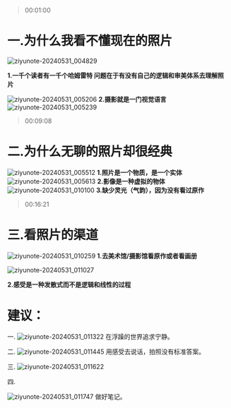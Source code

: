> 00:01:00


# 一.为什么我看不懂现在的照片
![ziyunote-20240531_004829](https://gitee.com/kawahara0616/photographnotes/raw/master/imgs/202406181627383.png)

**1.一千个读者有一千个哈姆雷特
问题在于有没有自己的逻辑和审美体系去理解照片**


![ziyunote-20240531_005206](https://gitee.com/kawahara0616/photographnotes/raw/master/imgs/202406181627385.png)
**2.摄影就是一门视觉语言**
![ziyunote-20240531_005239](https://gitee.com/kawahara0616/photographnotes/raw/master/imgs/202406181627386.png) 

> 00:09:08


# 二.为什么无聊的照片却很经典

![ziyunote-20240531_005512](https://gitee.com/kawahara0616/photographnotes/raw/master/imgs/202406181627387.png)
**1.照片是一个物质，是一个实体**
![ziyunote-20240531_005613](https://gitee.com/kawahara0616/photographnotes/raw/master/imgs/202406181627388.png)
**2.影像是一种虚拟的物体** 
![ziyunote-20240531_010100](https://gitee.com/kawahara0616/photographnotes/raw/master/imgs/202406181627389.png)
**3.缺少灵光（气韵），因为没有看过原作**

> 00:16:21


# 三.看照片的渠道
![ziyunote-20240531_010259](https://gitee.com/kawahara0616/photographnotes/raw/master/imgs/202406181627390.png)
**1.去美术馆/摄影馆看原作或者看画册**

![ziyunote-20240531_011027](https://gitee.com/kawahara0616/photographnotes/raw/master/imgs/202406181627391.png)

**2.感受是一种发散式而不是逻辑和线性的过程**

# 建议：
一.
![ziyunote-20240531_011322](https://gitee.com/kawahara0616/photographnotes/raw/master/imgs/202406181627392.png)
在浮躁的世界追求宁静。

二.
![ziyunote-20240531_011445](https://gitee.com/kawahara0616/photographnotes/raw/master/imgs/202406181627393.png)
用感受去说话，拍照没有标准答案。

三.
![ziyunote-20240531_011622](https://gitee.com/kawahara0616/photographnotes/raw/master/imgs/202406181627394.png)

四.

![ziyunote-20240531_011747](https://gitee.com/kawahara0616/photographnotes/raw/master/imgs/202406181627395.png)
做好笔记。